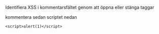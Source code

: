 
Identifiera XSS i kommentarsfältet genom att öppna eller stänga taggar

kommentera sedan scriptet nedan


```<script>alert(1)</script>```

